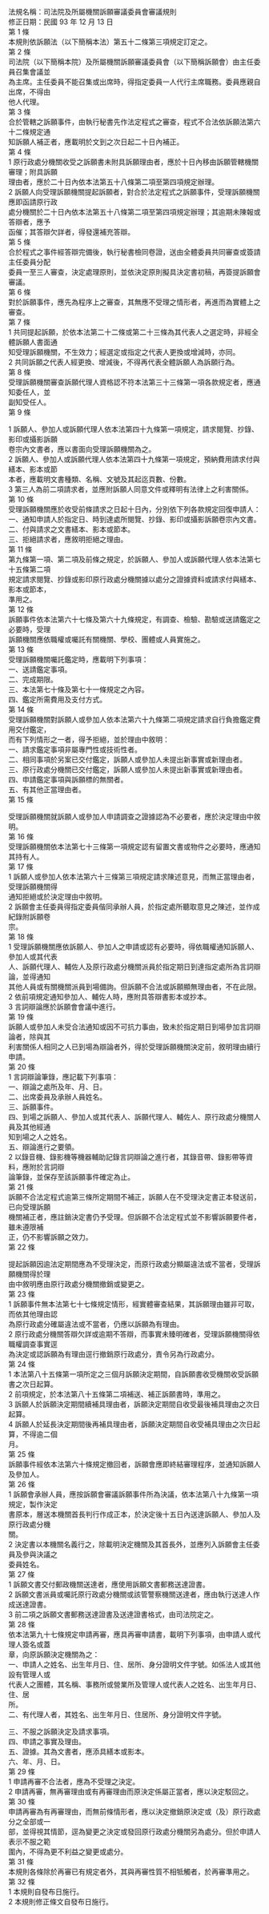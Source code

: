 法規名稱：司法院及所屬機關訴願審議委員會審議規則  
修正日期：民國 93 年 12 月 13 日  
第 1 條  
本規則依訴願法（以下簡稱本法）第五十二條第三項規定訂定之。  
第 2 條  
司法院（以下簡稱本院）及所屬機關訴願審議委員會（以下簡稱訴願會）由主任委員召集會議並  
為主席。主任委員不能召集或出席時，得指定委員一人代行主席職務。委員應親自出席，不得由  
他人代理。  
第 3 條  
合於管轄之訴願事件，由執行秘書先作法定程式之審查，程式不合法依訴願法第六十二條規定通  
知訴願人補正者，應載明於文到之次日起二十日內補正。  
第 4 條  
1 原行政處分機關收受之訴願書未附具訴願理由者，應於十日內移由訴願管轄機關審理；附具訴願  
理由者，應於二十日內依本法第五十八條第二項至第四項規定辦理。  
2 訴願人向受理訴願機關提起訴願者，對合於法定程式之訴願事件，受理訴願機關應即函請原行政  
處分機關於二十日內依本法第五十八條第二項至第四項規定辦理；其逾期未陳報或答辯者，應予  
函催；其答辯欠詳者，得發還補充答辯。  
第 5 條  
合於程式之事件經答辯完備後，執行秘書檢同卷證，送由全體委員共同審查或簽請主任委員分配  
委員一至三人審查，決定處理原則，並依決定原則擬具決定書初稿，再簽提訴願會審議。  
第 6 條  
對於訴願事件，應先為程序上之審查，其無應不受理之情形者，再進而為實體上之審查。  
第 7 條  
1 共同提起訴願，於依本法第二十二條或第二十三條為其代表人之選定時，非經全體訴願人書面通  
知受理訴願機關，不生效力；經選定或指定之代表人更換或增減時，亦同。  
2 共同訴願之代表人經更換、增減後，不得再代表全體訴願人為訴願行為。  
第 8 條  
受理訴願機關審查訴願代理人資格認不符本法第三十三條第一項各款規定者，應通知委任人，並  
副知受任人。  
第 9 條  


1 訴願人、參加人或訴願代理人依本法第四十九條第一項規定，請求閱覽、抄錄、影印或攝影訴願  
卷宗內文書者，應以書面向受理訴願機關為之。  
2 訴願人、參加人或訴願代理人依本法第四十九條第一項規定，預納費用請求付與繕本、影本或節  
本者，應載明文書種類、名稱、文號及其起迄頁數、份數。  
3 第三人為前二項請求者，並應附訴願人同意文件或釋明有法律上之利害關係。  
第 10 條  
受理訴願機關應於收受前條請求之日起十日內，分別依下列各款規定回復申請人：  
一、通知申請人於指定日、時到達處所閱覽、抄錄、影印或攝影訴願卷宗內文書。  
二、付與請求之文書繕本、影本或節本。  
三、拒絕請求者，應敘明拒絕之理由。  
第 11 條  
第九條第一項、第二項及前條之規定，於訴願人、參加人或訴願代理人依本法第七十五條第二項  
規定請求閱覽、抄錄或影印原行政處分機關據以處分之證據資料或請求付與繕本、影本或節本，  
準用之。  
第 12 條  
訴願事件依本法第六十七條及第六十九條規定，有調查、檢驗、勘驗或送請鑑定之必要時，受理  
訴願機關應依職權或囑託有關機關、學校、團體或人員實施之。  
第 13 條  
受理訴願機關囑託鑑定時，應載明下列事項：  
一、送請鑑定事項。  
二、完成期限。  
三、本法第七十條及第七十一條規定之內容。  
四、鑑定所需費用及支付方式。  
第 14 條  
受理訴願機關對訴願人或參加人依本法第六十九條第二項規定請求自行負擔鑑定費用交付鑑定，  
而有下列情形之一者，得予拒絕，並於理由中敘明：  
一、請求鑑定事項非屬專門性或技術性者。  
二、相同事項於另案已交付鑑定，訴願人或參加人未提出新事實或新理由者。  
三、原行政處分機關已交付鑑定，訴願人或參加人未提出新事實或新理由者。  
四、申請鑑定事項與訴願標的無關者。  
五、有其他正當理由者。  
第 15 條  


受理訴願機關就訴願人或參加人申請調查之證據認為不必要者，應於決定理由中敘明。  
第 16 條  
受理訴願機關依本法第七十三條第一項規定認有留置文書或物件之必要時，應通知其持有人。  
第 17 條  
1 訴願人或參加人依本法第六十三條第三項規定請求陳述意見，而無正當理由者，受理訴願機關得  
通知拒絕或於決定理由中敘明。  
2 訴願會主任委員得指定委員偕同承辦人員，於指定處所聽取意見之陳述，並作成紀錄附訴願卷  
宗。  
第 18 條  
1 受理訴願機關應依訴願人、參加人之申請或認有必要時，得依職權通知訴願人、參加人或其代表  
人、訴願代理人、輔佐人及原行政處分機關派員於指定期日到達指定處所為言詞辯論，並得通知  
其他人員或有關機關派員到場備詢。但訴願不合法或訴願顯無理由者，不在此限。  
2 依前項規定通知參加人、輔佐人時，應附具答辯書影本或抄本。  
3 言詞辯論應於訴願會會議中進行。  
第 19 條  
訴願人或參加人未受合法通知或因不可抗力事由，致未於指定期日到場參加言詞辯論者，除與其  
利害關係人相同之人已到場為辯論者外，得於受理訴願機關決定前，敘明理由續行申請。  
第 20 條  
1 言詞辯論筆錄，應記載下列事項：  
一、辯論之處所及年、月、日。  
二、出席委員及承辦人員姓名。  
三、訴願事件。  
四、到場之訴願人、參加人或其代表人、訴願代理人、輔佐人、原行政處分機關人員及其他經通  
知到場之人之姓名。  
五、辯論進行之要領。  
2 以錄音機、錄影機等機器輔助記錄言詞辯論之進行者，其錄音帶、錄影帶等資料，應附於言詞辯  
論筆錄，並保存至該訴願事件確定為止。  
第 21 條  
訴願不合法定程式逾第三條所定期間不補正，訴願人在不受理決定書正本發送前，已向受理訴願  
機關補正者，應註銷決定書仍予受理。但訴願不合法定程式並不影響訴願要件者，雖未遵限補  
正，仍不影響訴願之效力。  
第 22 條  


提起訴願因逾法定期間應為不受理決定，而原行政處分顯屬違法或不當者，受理訴願機關得於理  
由中敘明應由原行政處分機關撤銷或變更之。  
第 23 條  
1 訴願事件無本法第七十七條規定情形，經實體審查結果，其訴願理由雖非可取，而依其他理由認  
為原行政處分確屬違法或不當者，仍應以訴願為有理由。  
2 原行政處分機關答辯欠詳或逾期不答辯，而事實未臻明確者，受理訴願機關得依職權調查事實逕  
為決定或認訴願為有理由逕行撤銷原行政處分，責令另為行政處分。  
第 24 條  
1 本法第八十五條第一項所定之三個月訴願決定期間，自訴願書收受機關收受訴願書之次日起算。  
2 前項規定，於本法第八十五條第二項補送、補正訴願書時，準用之。  
3 訴願人於訴願決定期間續補具理由者，訴願決定期間自收受最後補具理由之次日起算。  
4 訴願人於延長決定期間後再補具理由者，訴願決定期間自收受補具理由之次日起算，不得逾二個  
月。  
第 25 條  
訴願事件經依本法第六十條規定撤回者，訴願會應即終結審理程序，並通知訴願人及參加人。  
第 26 條  
1 訴願會承辦人員，應按訴願會審議訴願事件所為決議，依本法第八十九條第一項規定，製作決定  
書原本，層送本機關首長判行作成正本，於決定後十五日內送達訴願人、參加人及原行政處分機  
關。  
2 決定書以本機關名義行之，除載明決定機關及其首長外，並應列入訴願會主任委員及參與決議之  
委員姓名。  
第 27 條  
1 訴願文書交付郵政機關送達者，應使用訴願文書郵務送達證書。  
2 訴願文書派員或囑託原行政處分機關或該管警察機關送達者，應由執行送達人作成送達證書。  
3 前二項之訴願文書郵務送達證書及送達證書格式，由司法院定之。  
第 28 條  
依本法第九十七條規定申請再審，應具再審申請書，載明下列事項，由申請人或代理人簽名或蓋  
章，向原訴願決定機關為之：  
一、申請人之姓名、出生年月日、住、居所、身分證明文件字號。如係法人或其他設有管理人或  
代表人之團體，其名稱、事務所或營業所及管理人或代表人之姓名、出生年月日、住、居  
所。  
二、有代理人者，其姓名、出生年月日、住居所、身分證明文件字號。  


三、不服之訴願決定及請求事項。  
四、申請之事實及理由。  
五、證據。其為文書者，應添具繕本或影本。  
六、年、月、日。  
第 29 條  
1 申請再審不合法者，應為不受理之決定。  
2 申請再審，無再審理由或有再審理由而原決定係屬正當者，應以決定駁回之。  
第 30 條  
申請再審為有再審理由，而無前條情形者，應以決定撤銷原決定或（及）原行政處分之全部或一  
部，並得視其情節，逕為變更之決定或發回原行政處分機關另為處分。但於申請人表示不服之範  
圍內，不得為更不利益之變更或處分。  
第 31 條  
本規則各條除於再審已有規定者外，其與再審性質不相牴觸者，於再審準用之。  
第 32 條  
1 本規則自發布日施行。  
2 本規則修正條文自發布日施行。  


